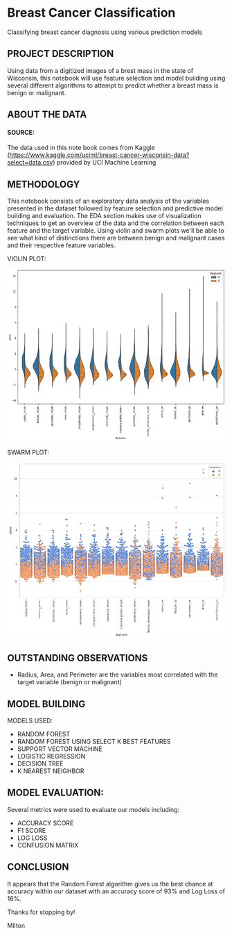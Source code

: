 # Breast Cancer Classification
Classifying breast cancer diagnosis using various prediction models

## PROJECT DESCRIPTION
Using data from a digitized images of a brest mass in the state of Wisconsin, this notebook will use feature selection and model building using several different algorithms to attempt to predict whether a breast mass is benign or malignant.

## ABOUT THE DATA 

#### SOURCE: 
The data used in this note book comes from Kaggle (https://www.kaggle.com/uciml/breast-cancer-wisconsin-data?select=data.csv)
provided by UCI Machine Learning


## METHODOLOGY

This notebook consists of an exploratory data analysis of the variables presented in the dataset followed by feature selection and predictive model building and evaluation. 
The EDA section makes use of visualization techniques to get an overview of the data and the correlation between each feature and the target variable.
Using violin and swarm plots we'll be able to see what kind of distinctions there are between benign and malignant cases and their respective feature variables.

VIOLIN PLOT: 

![alt text](violin_plot.png) 

SWARM PLOT:

![alt text](swarm_plot.png)

## OUTSTANDING OBSERVATIONS

* Radius, Area, and Perimeter are the variables most correlated with the target variable (benign or malignant)

## MODEL BUILDING

MODELS USED: 
* RANDOM FOREST
* RANDOM FOREST USING SELECT K BEST FEATURES
* SUPPORT VECTOR MACHINE
* LOGISTIC REGRESSION
* DECISION TREE
* K NEAREST NEIGHBOR

## MODEL EVALUATION: 

Several metrics were used to evaluate our models including:
* ACCURACY SCORE
* F1 SCORE
* LOG LOSS
* CONFUSION MATRIX

## CONCLUSION

It appears that the Random Forest algorithm gives us the best chance at accuracy within our dataset with an accuracy score of 93% and Log Loss of 16%.

Thanks for stopping by!

Milton
